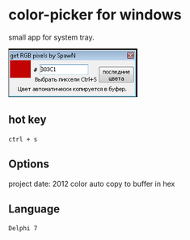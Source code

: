 # color-picker for windows

small app for system tray. 

![alt text](prev.png)

## hot key

  ```
  ctrl + s
  ```


## Options

project date: 2012
color auto copy to buffer in hex



## Language

  ```
  Delphi 7
  ```


